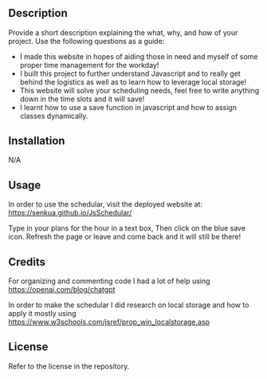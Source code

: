 # <Work Day Schedular>

## Description

Provide a short description explaining the what, why, and how of your project. Use the following questions as a guide:

- I made this website in hopes of aiding those in need and myself of some proper time management for the workday! 
- I built this project to further understand Javascript and to really get behind the logistics as well as to learn how to leverage local storage!
- This website will solve your scheduling needs, feel free to write anything down in the time slots and it will save!
- I learnt how to use a save function in javascript and how to assign classes dynamically.

## Installation

N/A

## Usage

In order to use the schedular, visit the deployed website at: https://senkua.github.io/JsSchedular/

Type in your plans for the hour in a text box, 
Then click on the blue save icon.
Refresh the page or leave and come back and it will still be there! 

## Credits

For organizing and commenting code I had a lot of help using https://openai.com/blog/chatgpt

In order to make the schedular I did research on local storage and how to apply it mostly using https://www.w3schools.com/jsref/prop_win_localstorage.asp

## License

Refer to the license in the repository.
